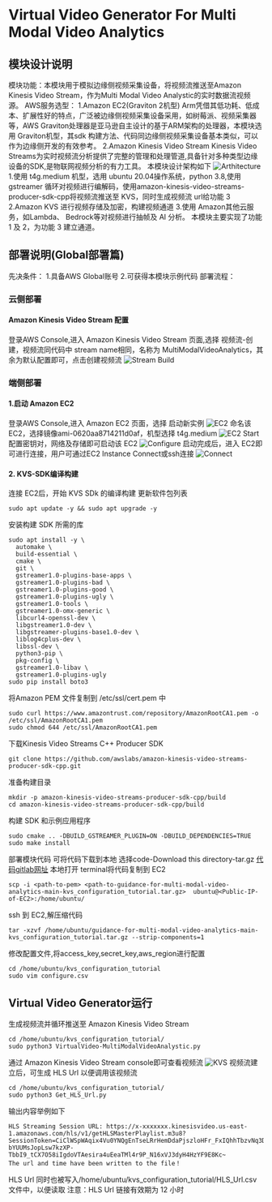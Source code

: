 # Virtual Video Generator For Multi Modal Video Analytics
## 模块设计说明
模块功能：本模块用于模拟边缘侧视频采集设备，将视频流推送至Amazon Kinesis Video Stream，作为Multi Modal Video Analystic的实时数据流视频源。
AWS服务选型：
1.Amazon EC2(Graviton 2机型) Arm凭借其低功耗、低成本、扩展性好的特点，广泛被边缘侧视频采集设备采用，如树莓派、视频采集器等，AWS Graviton处理器是亚马逊自主设计的基于ARM架构的处理器，本模块选用 Graviton机型，其sdk 构建方法、代码同边缘侧视频采集设备基本类似，可以作为边缘侧开发的有效参考。
2.Amazon Kinesis Video Stream Kinesis Video Streams为实时视频流分析提供了完整的管理和处理管道,具备针对多种类型边缘设备的SDK,是物联网视频分析的有力工具。
本模块设计架构如下
![Arthitecture](kvs_configuration_tutorial/pic/VirtualVideo.png)
1.使用 t4g.medium 机型，选用 ubuntu 20.04操作系统，python 3.8,使用 gstreamer 循环对视频进行编解码，使用amazon-kinesis-video-streams-producer-sdk-cpp将视频流推送至 KVS，同时生成视频流 url给功能 3
2.Amazon KVS 进行视频存储及加密，构建视频通道
3.使用 Amazon其他云服务，如Lambda、 Bedrock等对视频进行抽帧及 AI 分析。
本模块主要实现了功能 1 及 2，为功能 3 建立通道。
## 部署说明(Global部署篇)
先决条件：
1.具备AWS Global账号
2.可获得本模块示例代码
部署流程：
### 云侧部署
#### Amazon Kinesis Video Stream 配置
登录AWS Console,进入 Amazon Kinesis Video Stream 页面,选择 视频流-创建，视频流同代码中 stream name相同，名称为 MultiModalVideoAnalytics，其余为默认配置即可，点击创建视频流
![Stream Build](kvs_configuration_tutorial/pic/1.png)
### 端侧部署
#### 1.启动 Amazon EC2
登录AWS Console,进入 Amazon EC2 页面，选择 启动新实例
![EC2](kvs_configuration_tutorial/pic/2.png)
命名该EC2，选择镜像ami-0620aa8714211d0af，机型选择 t4g.medium
![EC2 Start](kvs_configuration_tutorial/pic/3.png)
配置密钥对，网络及存储即可启动该 EC2
![Configure](kvs_configuration_tutorial/pic/4.png)
启动完成后，进入 EC2即可进行连接，用户可通过EC2 Instance Connect或ssh连接
![Connect](kvs_configuration_tutorial/pic/5.png)
#### 2. KVS-SDK编译构建
连接 EC2后，开始 KVS SDk 的编译构建
更新软件包列表
```
sudo apt update -y && sudo apt upgrade -y
```
安装构建 SDK 所需的库
```
sudo apt install -y \
  automake \
  build-essential \
  cmake \
  git \
  gstreamer1.0-plugins-base-apps \
  gstreamer1.0-plugins-bad \
  gstreamer1.0-plugins-good \
  gstreamer1.0-plugins-ugly \
  gstreamer1.0-tools \
  gstreamer1.0-omx-generic \
  libcurl4-openssl-dev \
  libgstreamer1.0-dev \
  libgstreamer-plugins-base1.0-dev \
  liblog4cplus-dev \
  libssl-dev \
  python3-pip \
  pkg-config \
  gstreamer1.0-libav \
  gstreamer1.0-plugins-ugly
sudo pip install boto3
```
将Amazon PEM 文件复制到 /etc/ssl/cert.pem 中
```
sudo curl https://www.amazontrust.com/repository/AmazonRootCA1.pem -o /etc/ssl/AmazonRootCA1.pem
sudo chmod 644 /etc/ssl/AmazonRootCA1.pem
```
下载Kinesis Video Streams C++ Producer SDK
```
git clone https://github.com/awslabs/amazon-kinesis-video-streams-producer-sdk-cpp.git
```
准备构建目录
```
mkdir -p amazon-kinesis-video-streams-producer-sdk-cpp/build
cd amazon-kinesis-video-streams-producer-sdk-cpp/build
```
构建 SDK 和示例应用程序
```
sudo cmake .. -DBUILD_GSTREAMER_PLUGIN=ON -DBUILD_DEPENDENCIES=TRUE
sudo make install
```
部署模块代码 
可将代码下载到本地  选择code-Download this directory-tar.gz [代码gitlab网址](https://gitlab.aws.dev/aws-gcr-solutions/industry-assets/mfg/guidance-for-multi-modal-video-analytics/-/tree/main/kvs_configuration_tutorial)
本地打开 terminal将代码复制到 EC2
```
scp -i <path-to-pem> <path-to-guidance-for-multi-modal-video-analytics-main-kvs_configuration_tutorial.tar.gz>  ubuntu@<Public-IP-of-EC2>:/home/ubuntu/
```
ssh 到 EC2,解压缩代码
```
tar -xzvf /home/ubuntu/guidance-for-multi-modal-video-analytics-main-kvs_configuration_tutorial.tar.gz --strip-components=1
```
修改配置文件,将access_key,secret_key,aws_region进行配置
```
cd /home/ubuntu/kvs_configuration_tutorial
sudo vim configure.csv
```
## Virtual Video Generator运行
生成视频流并循环推送至 Amazon Kinesis Video Stream
```
cd /home/ubuntu/kvs_configuration_tutorial/
sudo python3 VirtualVideo-MultiModalVideoAnalystic.py
```
通过 Amazon Kinesis Video Stream console即可查看视频流
![KVS](kvs_configuration_tutorial/pic/6.png)
视频流建立后，可生成 HLS Url 以便调用该视频流
```
cd /home/ubuntu/kvs_configuration_tutorial/
sudo python3 Get_HLS_Url.py
```
输出内容举例如下
```
HLS Streaming Session URL: https://x-xxxxxxx.kinesisvideo.us-east-1.amazonaws.com/hls/v1/getHLSMasterPlaylist.m3u8?SessionToken=CiClWSpWAqix4Vu0YNQgEnTseLRrHemDdaPjszloHFr_FxIQhhTbzvNq3Dh39egtCkZiABoZq-bYUUMsJopLsw7kzXP-TbbI9_tCX7O58iIgdoVTAesira4uEeaTMl4r9P_N16xVJ3dyH4HzYF9E8Kc~
The url and time have been written to the file！
```
HLS Url 同时也被写入/home/ubuntu/kvs_configuration_tutorial/HLS_Url.csv文件中，以便读取
注意：HLS Url 链接有效期为 12 小时